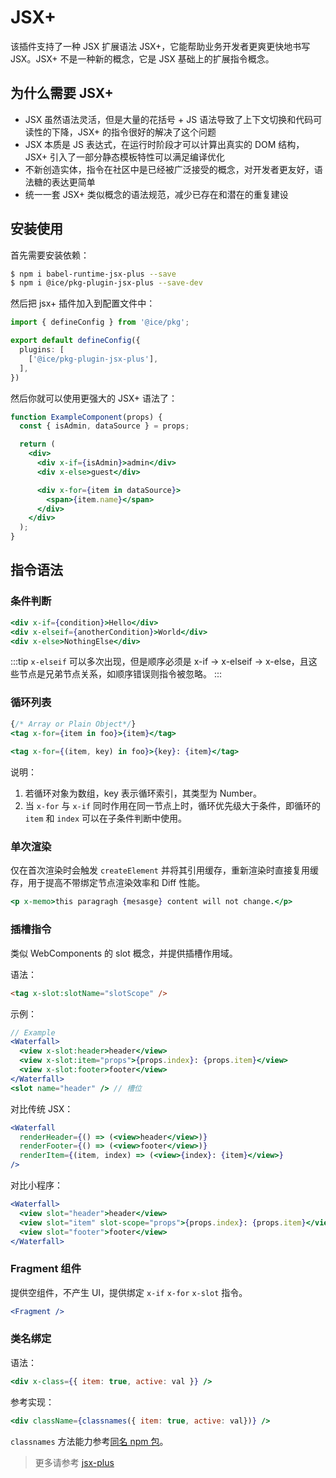 # JSX+

该插件支持了一种 JSX 扩展语法 JSX+，它能帮助业务开发者更爽更快地书写 JSX。JSX+ 不是一种新的概念，它是 JSX 基础上的扩展指令概念。

## 为什么需要 JSX+

- JSX 虽然语法灵活，但是大量的花括号 + JS 语法导致了上下文切换和代码可读性的下降，JSX+ 的指令很好的解决了这个问题
- JSX 本质是 JS 表达式，在运行时阶段才可以计算出真实的 DOM 结构，JSX+ 引入了一部分静态模板特性可以满足编译优化
- 不新创造实体，指令在社区中是已经被广泛接受的概念，对开发者更友好，语法糖的表达更简单
- 统一一套 JSX+ 类似概念的语法规范，减少已存在和潜在的重复建设

## 安装使用

首先需要安装依赖：

```bash
$ npm i babel-runtime-jsx-plus --save
$ npm i @ice/pkg-plugin-jsx-plus --save-dev
```

然后把 jsx+ 插件加入到配置文件中：

```ts title="build.config.mts"
import { defineConfig } from '@ice/pkg';

export default defineConfig({
  plugins: [
    ['@ice/pkg-plugin-jsx-plus'],
  ],
})
```

然后你就可以使用更强大的 JSX+ 语法了：

```jsx
function ExampleComponent(props) {
  const { isAdmin, dataSource } = props;

  return (
    <div>
      <div x-if={isAdmin}>admin</div>
      <div x-else>guest</div>

      <div x-for={item in dataSource}>
        <span>{item.name}</span>
      </div>
    </div>
  );
}
```

## 指令语法

### 条件判断

```jsx
<div x-if={condition}>Hello</div>
<div x-elseif={anotherCondition}>World</div>
<div x-else>NothingElse</div>
```

:::tip
`x-elseif` 可以多次出现，但是顺序必须是 x-if -> x-elseif -> x-else，且这些节点是兄弟节点关系，如顺序错误则指令被忽略。
:::

### 循环列表

```jsx
{/* Array or Plain Object*/}
<tag x-for={item in foo}>{item}</tag>
  
<tag x-for={(item, key) in foo}>{key}: {item}</tag>
```

说明：

1. 若循环对象为数组，key 表示循环索引，其类型为 Number。
2. 当 `x-for` 与 `x-if` 同时作用在同一节点上时，循环优先级大于条件，即循环的 `item` 和 `index` 可以在子条件判断中使用。

### 单次渲染

仅在首次渲染时会触发 `createElement` 并将其引用缓存，重新渲染时直接复用缓存，用于提高不带绑定节点渲染效率和 Diff 性能。

```jsx
<p x-memo>this paragragh {mesasge} content will not change.</p>
```

### 插槽指令

类似 WebComponents 的 slot 概念，并提供插槽作用域。

语法：

```html
<tag x-slot:slotName="slotScope" />
```

示例：

```jsx
// Example
<Waterfall>
  <view x-slot:header>header</view>
  <view x-slot:item="props">{props.index}: {props.item}</view>
  <view x-slot:footer>footer</view>
</Waterfall>
<slot name="header" /> // 槽位
```

对比传统 JSX：

```jsx
<Waterfall
  renderHeader={() => (<view>header</view>)}
  renderFooter={() => (<view>footer</view>)}
  renderItem={(item, index) => (<view>{index}: {item}</view>}
/>
```

对比小程序：

```jsx
<Waterfall>
  <view slot="header">header</view>
  <view slot="item" slot-scope="props">{props.index}: {props.item}</view>
  <view slot="footer">footer</view>
</Waterfall>
```

### Fragment 组件

提供空组件，不产生 UI，提供绑定 `x-if` `x-for` `x-slot` 指令。

```jsx
<Fragment />
```

### 类名绑定

语法：

```jsx
<div x-class={{ item: true, active: val }} />
```

参考实现：

```jsx
<div className={classnames({ item: true, active: val})} />
```

`classnames` 方法能力参考[同名 npm 包](https://npmjs.com/classnames)。

> 更多请参考 [jsx-plus](https://github.com/jsx-plus/jsx-plus)
